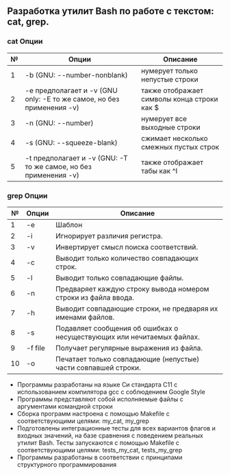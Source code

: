 ## Разработка утилит Bash по работе с текстом: cat, grep.

### cat Опции

| № | Опции | Описание |
| ------ | ------ | ------ |
| 1 | -b (GNU: --number-nonblank) | нумерует только непустые строки |
| 2 | -e предполагает и -v (GNU only: -E то же самое, но без применения -v) | также отображает символы конца строки как $  |
| 3 | -n (GNU: --number) | нумерует все выходные строки |
| 4 | -s (GNU: --squeeze-blank) | сжимает несколько смежных пустых строк |
| 5 | -t предполагает и -v (GNU: -T то же самое, но без применения -v) | также отображает табы как ^I |

### grep Опции

| № | Опции | Описание |
| ------ | ------ | ------ |
| 1 | -e | Шаблон |
| 2 | -i | Игнорирует различия регистра.  |
| 3 | -v | Инвертирует смысл поиска соответствий. |
| 4 | -c | Выводит только количество совпадающих строк. |
| 5 | -l | Выводит только совпадающие файлы.  |
| 6 | -n | Предваряет каждую строку вывода номером строки из файла ввода. |
| 7 | -h | Выводит совпадающие строки, не предваряя их именами файлов. |
| 8 | -s | Подавляет сообщения об ошибках о несуществующих или нечитаемых файлах. |
| 9 | -f file | Получает регулярные выражения из файла. |
| 10 | -o | Печатает только совпадающие (непустые) части совпавшей строки. |


- Программы разработаны на языке Си стандарта C11 с использованием компилятора gcc с соблюдением Google Style
- Программы представляют собой исполняемые файлы с аргументами командной строки
- Сборка программ настроена с помощью Makefile с соответствующими целями: my_cat, my_grep  
- Подготовлены интеграционные тесты для всех вариантов флагов и входных значений, на базе сравнения с поведением реальных утилит Bash. Тесты запускаются с помощью Makefile с соответствующими целями: tests_my_cat, tests_my_grep
- Программы разработаны в соответствии с принципами структурного программирования
